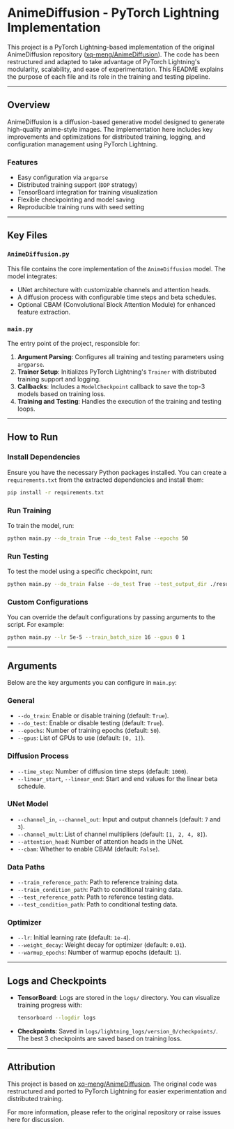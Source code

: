 # AnimeDiffusion - PyTorch Lightning Implementation

This project is a PyTorch Lightning-based implementation of the original AnimeDiffusion repository ([xq-meng/AnimeDiffusion](https://github.com/xq-meng/AnimeDiffusion)). The code has been restructured and adapted to take advantage of PyTorch Lightning's modularity, scalability, and ease of experimentation. This README explains the purpose of each file and its role in the training and testing pipeline.

---

## **Overview**
AnimeDiffusion is a diffusion-based generative model designed to generate high-quality anime-style images. The implementation here includes key improvements and optimizations for distributed training, logging, and configuration management using PyTorch Lightning.

### **Features**
- Easy configuration via `argparse`
- Distributed training support (`DDP` strategy)
- TensorBoard integration for training visualization
- Flexible checkpointing and model saving
- Reproducible training runs with seed setting

---

## **Key Files**

### **`AnimeDiffusion.py`**
This file contains the core implementation of the `AnimeDiffusion` model. The model integrates:
- UNet architecture with customizable channels and attention heads.
- A diffusion process with configurable time steps and beta schedules.
- Optional CBAM (Convolutional Block Attention Module) for enhanced feature extraction.

### **`main.py`**
The entry point of the project, responsible for:
1. **Argument Parsing**: Configures all training and testing parameters using `argparse`.
2. **Trainer Setup**: Initializes PyTorch Lightning's `Trainer` with distributed training support and logging.
3. **Callbacks**: Includes a `ModelCheckpoint` callback to save the top-3 models based on training loss.
4. **Training and Testing**: Handles the execution of the training and testing loops.

---

## **How to Run**

### **Install Dependencies**
Ensure you have the necessary Python packages installed. You can create a `requirements.txt` from the extracted dependencies and install them:

```bash
pip install -r requirements.txt
```

### **Run Training**
To train the model, run:
```bash
python main.py --do_train True --do_test False --epochs 50
```

### **Run Testing**
To test the model using a specific checkpoint, run:
```bash
python main.py --do_train False --do_test True --test_output_dir ./result/
```

### **Custom Configurations**
You can override the default configurations by passing arguments to the script. For example:
```bash
python main.py --lr 5e-5 --train_batch_size 16 --gpus 0 1
```

---

## **Arguments**

Below are the key arguments you can configure in `main.py`:

### **General**
- `--do_train`: Enable or disable training (default: `True`).
- `--do_test`: Enable or disable testing (default: `True`).
- `--epochs`: Number of training epochs (default: `50`).
- `--gpus`: List of GPUs to use (default: `[0, 1]`).

### **Diffusion Process**
- `--time_step`: Number of diffusion time steps (default: `1000`).
- `--linear_start`, `--linear_end`: Start and end values for the linear beta schedule.

### **UNet Model**
- `--channel_in`, `--channel_out`: Input and output channels (default: `7` and `3`).
- `--channel_mult`: List of channel multipliers (default: `[1, 2, 4, 8]`).
- `--attention_head`: Number of attention heads in the UNet.
- `--cbam`: Whether to enable CBAM (default: `False`).

### **Data Paths**
- `--train_reference_path`: Path to reference training data.
- `--train_condition_path`: Path to conditional training data.
- `--test_reference_path`: Path to reference testing data.
- `--test_condition_path`: Path to conditional testing data.

### **Optimizer**
- `--lr`: Initial learning rate (default: `1e-4`).
- `--weight_decay`: Weight decay for optimizer (default: `0.01`).
- `--warmup_epochs`: Number of warmup epochs (default: `1`).

---

## **Logs and Checkpoints**

- **TensorBoard**: Logs are stored in the `logs/` directory. You can visualize training progress with:
  ```bash
  tensorboard --logdir logs
  ```
- **Checkpoints**: Saved in `logs/lightning_logs/version_0/checkpoints/`. The best 3 checkpoints are saved based on training loss.

---

## **Attribution**

This project is based on [xq-meng/AnimeDiffusion](https://github.com/xq-meng/AnimeDiffusion). The original code was restructured and ported to PyTorch Lightning for easier experimentation and distributed training.

For more information, please refer to the original repository or raise issues here for discussion.